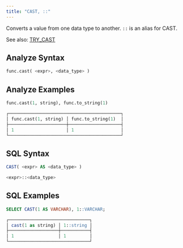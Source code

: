 ```yaml
---
title: "CAST, ::"
---
```


Converts a value from one data type to another. `::` is an alias for CAST.

See also: [TRY_CAST](../try-cast)

## Analyze Syntax

```python
func.cast( <expr>, <data_type> )
```

## Analyze Examples

```python
func.cast(1, string), func.to_string(1)

┌───────────────────────────────────────────┐
│ func.cast(1, string) │ func.to_string(1)  │
├──────────────────────┼────────────────────┤
│ 1                    │ 1                  │
└───────────────────────────────────────────┘
```

## SQL Syntax

```sql
CAST( <expr> AS <data_type> )

<expr>::<data_type>
```

## SQL Examples

```sql
SELECT CAST(1 AS VARCHAR), 1::VARCHAR;

┌───────────────────────────────┐
│ cast(1 as string) │ 1::string │
├───────────────────┼───────────┤
│ 1                 │ 1         │
└───────────────────────────────┘
```